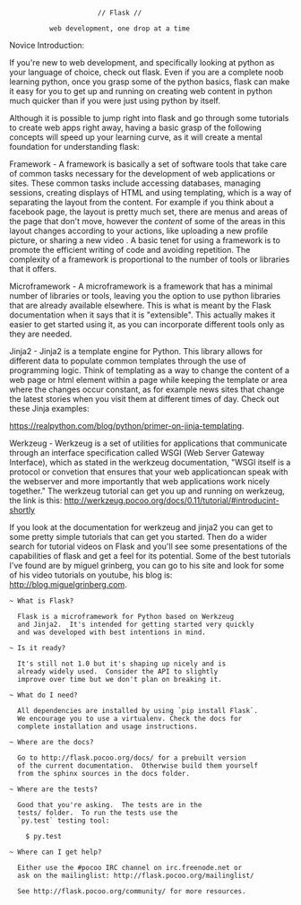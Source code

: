  

                          // Flask //

              web development, one drop at a time
              
  Novice Introduction:
  
If you're new to web development, and specifically looking at python as your language of choice, check out flask.  Even if you are a complete noob learning python, once you grasp some of the python basics, flask can make it easy for you to get up and running on creating web content in python much quicker than if you were just using python by itself.

Although it is possible to jump right into flask and go through some tutorials to create web apps right away, having a basic grasp of the following concepts will speed up your learning curve, as it will create a mental foundation for understanding flask: 

Framework - A framework is basically a set of software tools that take care of common tasks necessary for the development of web applications or sites. These common tasks include accessing databases, managing sessions, creating displays of HTML and using templating, which is a way of separating the layout from the content. For example if you think about a facebook page, the layout is pretty much set, there are menus and areas of the page that don't move, however the *content* of some of the areas in this layout changes according to your actions, like uploading a new profile picture, or sharing a new video . A basic tenet for using a framework is to promote the efficient writing of code and avoiding repetition. The complexity of a framework is proportional to the number of tools or libraries that it offers.

Microframework - A microframework is a framework that has a minimal number of libraries or tools, leaving you the option to use python libraries that are already available elsewhere. This is what is meant by the Flask documentation when it says that it is "extensible". This actually makes it easier to get started using it, as you can incorporate different tools only as they are needed.

Jinja2 - Jinja2 is a template engine for Python. This library allows for different data to populate common templates through the use of programming logic.  Think of templating as a way to change the content of a web page or html element within a page while keeping the template or area where the changes occur constant, as for example news sites that change the latest stories when you visit them at different times of day. Check out these Jinja examples:

https://realpython.com/blog/python/primer-on-jinja-templating. 

Werkzeug - Werkzeug is a set of utilities for applications that communicate through an interface specification called WSGI (Web Server Gateway Interface), which as stated in the werkzeug documentation, "WSGI itself is a protocol or convetion that ensures that your web applicationcan speak with the webserver and more importantly that web applications work nicely together." The werkzeug tutorial can get you up and running on werkzeug, the link is this: http://werkzeug.pocoo.org/docs/0.11/tutorial/#introducint-shortly 

If you look at the documentation for werkzeug and jinja2 you can get to some pretty simple tutorials that can get you started. Then do a wider search for tutorial videos on Flask and you'll see some presentations of the capabilities of flask and get a feel for its potential. Some of the best tutorials I've found are by miguel grinberg, you can go to his site and look for some of his video tutorials on youtube, his blog is: http://blog.miguelgrinberg.com. 




    ~ What is Flask?

      Flask is a microframework for Python based on Werkzeug
      and Jinja2.  It's intended for getting started very quickly
      and was developed with best intentions in mind.

    ~ Is it ready?

      It's still not 1.0 but it's shaping up nicely and is
      already widely used.  Consider the API to slightly
      improve over time but we don't plan on breaking it.

    ~ What do I need?

      All dependencies are installed by using `pip install Flask`.
      We encourage you to use a virtualenv. Check the docs for
      complete installation and usage instructions.

    ~ Where are the docs?

      Go to http://flask.pocoo.org/docs/ for a prebuilt version
      of the current documentation.  Otherwise build them yourself
      from the sphinx sources in the docs folder.

    ~ Where are the tests?

      Good that you're asking.  The tests are in the
      tests/ folder.  To run the tests use the
      `py.test` testing tool:

        $ py.test

    ~ Where can I get help?

      Either use the #pocoo IRC channel on irc.freenode.net or
      ask on the mailinglist: http://flask.pocoo.org/mailinglist/

      See http://flask.pocoo.org/community/ for more resources.


